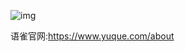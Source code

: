 ![img](https://cn.mcecy.com/image/20230113/313b8003245a93fe4982c4e95ee82b02.jpg)

语雀官网:<https://www.yuque.com/about>